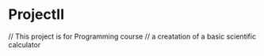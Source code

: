 # ProjectII
// This project is for Programming course
// a creatation of a basic scientific calculator
